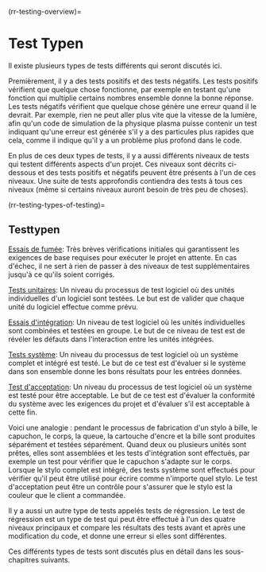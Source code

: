 (rr-testing-overview)=
# Test Typen

Il existe plusieurs types de tests différents qui seront discutés ici.

Premièrement, il y a des tests positifs et des tests négatifs. Les tests positifs vérifient que quelque chose fonctionne, par exemple en testant qu'une fonction qui multiplie certains nombres ensemble donne la bonne réponse. Les tests négatifs vérifient que quelque chose génère une erreur quand il le devrait. Par exemple, rien ne peut aller plus vite que la vitesse de la lumière, afin qu'un code de simulation de la physique plasma puisse contenir un test indiquant qu'une erreur est générée s'il y a des particules plus rapides que cela, comme il indique qu'il y a un problème plus profond dans le code.

En plus de ces deux types de tests, il y a aussi différents niveaux de tests qui testent différents aspects d'un projet. Ces niveaux sont décrits ci-dessous et des tests positifs et négatifs peuvent être présents à l'un de ces niveaux. Une suite de tests approfondis contiendra des tests à tous ces niveaux (même si certains niveaux auront besoin de très peu de choses).

(rr-testing-types-of-testing)=
## Testtypen

[Essais de fumée](#Smoke_testing): Très brèves vérifications initiales qui garantissent les exigences de base requises pour exécuter le projet en attente. En cas d'échec, il ne sert à rien de passer à des niveaux de test supplémentaires jusqu'à ce qu'ils soient corrigés.

[Tests unitaires](#Unit_tests): Un niveau du processus de test logiciel où des unités individuelles d'un logiciel sont testées. Le but est de valider que chaque unité du logiciel effectue comme prévu.

[Essais d'intégration](#Integration_testing): Un niveau de test logiciel où les unités individuelles sont combinées et testées en groupe. Le but de ce niveau de test est de révéler les défauts dans l'interaction entre les unités intégrées.

[Tests système](#System_tests): Un niveau du processus de test logiciel où un système complet et intégré est testé. Le but de ce test est d'évaluer si le système dans son ensemble donne les bons résultats pour les entrées données.

[Test d'acceptation](#Acceptance_testing): Un niveau du processus de test logiciel où un système est testé pour être acceptable. Le but de ce test est d'évaluer la conformité du système avec les exigences du projet et d'évaluer s'il est acceptable à cette fin.

Voici une analogie : pendant le processus de fabrication d'un stylo à bille, le capuchon, le corps, la queue, la cartouche d'encre et la bille sont produites séparément et testées séparément. Quand deux ou plusieurs unités sont prêtes, elles sont assemblées et les tests d'intégration sont effectués, par exemple un test pour vérifier que le capuchon s'adapte sur le corps. Lorsque le stylo complet est intégré, des tests système sont effectués pour vérifier qu'il peut être utilisé pour écrire comme n'importe quel stylo. Le test d'acceptation peut être un contrôle pour s'assurer que le stylo est la couleur que le client a commandée.

Il y a aussi un autre type de tests appelés tests de régression. Le test de régression est un type de test qui peut être effectué à l'un des quatre niveaux principaux et compare les résultats des tests avant et après une modification du code, et donne une erreur si elles sont différentes.

Ces différents types de tests sont discutés plus en détail dans les sous-chapitres suivants.
